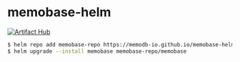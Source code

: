 # memobase-helm

[![Artifact Hub](https://img.shields.io/endpoint?url=https://artifacthub.io/badge/repository/memobase)](https://artifacthub.io/packages/search?repo=memobase)

```bash
$ helm repo add memobase-repo https://memodb-io.github.io/memobase-helm/
$ helm upgrade --install memobase memobase-repo/memobase
```

